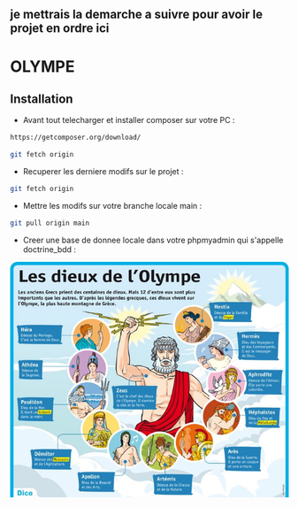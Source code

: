 ## je mettrais la demarche a suivre pour avoir le projet en ordre ici
# OLYMPE
## Installation
* Avant tout telecharger et installer composer sur votre PC :

```bash
https://getcomposer.org/download/

```

```bash
git fetch origin 
```

* Recuperer les derniere modifs sur le projet :

```bash
git fetch origin 
```
* Mettre les modifs sur votre branche locale main :

```bash
git pull origin main 
```

* Creer une base de donnee locale dans votre phpmyadmin qui s'appelle doctrine_bdd :

<img src="public/images/dieux.jpg" />